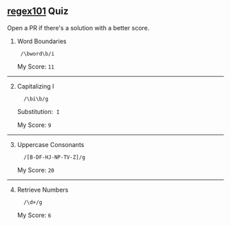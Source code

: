 ## [regex101](https://regex101.com/quiz) Quiz

Open a PR if there's a solution with a better score.

1.  Word Boundaries

         /\bword\b/i

    My Score:&nbsp;`11`

---

2.  Capitalizing I

          /\bi\b/g

    Substitution:&nbsp;&nbsp;`I`

    My Score:&nbsp;`9`

---

3.  Uppercase Consonants

          /[B-DF-HJ-NP-TV-Z]/g

    My Score:&nbsp;`20`

---

4.  Retrieve Numbers

          /\d+/g

    My Score:&nbsp;`6`
